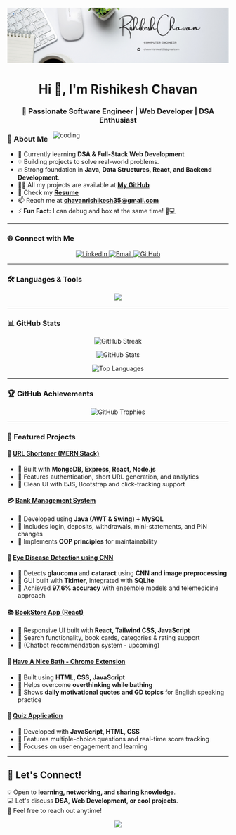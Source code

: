 ![banner](https://github.com/githubrishi321/githubrishi321/blob/main/White%20and%20Black%20Simple%20Marketing%20LinkedIn%20Banner.png)

<h1 align="center">Hi 👋, I'm Rishikesh Chavan</h1>
<h3 align="center">🚀 Passionate Software Engineer | Web Developer | DSA Enthusiast</h3>

<img align="right" alt="coding" width="400" src="https://user-images.githubusercontent.com/55389276/140866485-8fb1c876-9a8f-4d6a-98dc-08c4981eaf70.gif">

### 🚀 About Me
- 🌱 Currently learning **DSA & Full-Stack Web Development**
- 💡 Building projects to solve real-world problems.
- 🔥 Strong foundation in **Java, Data Structures, React, and Backend Development**.
- 👨‍💻 All my projects are available at **[My GitHub](https://github.com/githubrishi321)**
- 📄 Check my **[Resume](https://drive.google.com/file/d/1euow4wUrRrc3QvYRhjJYJJQjJg6FUtMD/view?usp=drive_link)**
- 📫 Reach me at **chavanrishikesh35@gmail.com**
- ⚡ **Fun Fact:** I can debug and box at the same time! 🥊💻

---

### 🌐 Connect with Me  
<p align="center">
  <a href="https://www.linkedin.com/in/rishikesh-c-461178197" target="_blank">
    <img src="https://img.shields.io/badge/LinkedIn-0077B5.svg?style=for-the-badge&logo=linkedin&logoColor=white" alt="LinkedIn"/>
  </a>
  <a href="mailto:chavanrishikesh35@gmail.com">
    <img src="https://img.shields.io/badge/Email-D14836.svg?style=for-the-badge&logo=gmail&logoColor=white" alt="Email"/>
  </a>
  <a href="https://github.com/githubrishi321">
    <img src="https://img.shields.io/badge/GitHub-100000.svg?style=for-the-badge&logo=github&logoColor=white" alt="GitHub"/>
  </a>
</p>

---

### 🛠️ Languages & Tools  
<p align="center">
  <img src="https://skillicons.dev/icons?i=html,css,javascript,java,cpp,react,nodejs,mongodb,mysql,express,bootstrap" />
</p>

---

### 📊 GitHub Stats  
<p align="center">
  <img src="https://github-readme-streak-stats.herokuapp.com/?user=githubrishi321&theme=tokyonight" alt="GitHub Streak" />
</p>
<p align="center">
  <img src="https://github-readme-stats.vercel.app/api?username=githubrishi321&show_icons=true&theme=tokyonight" alt="GitHub Stats" />
</p>
<p align="center">
  <img src="https://github-readme-stats.vercel.app/api/top-langs?username=githubrishi321&show_icons=true&locale=en&layout=compact&theme=tokyonight" alt="Top Languages" />
</p>

---

### 🏆 GitHub Achievements  
<p align="center">
  <img src="https://github-profile-trophy.vercel.app/?username=githubrishi321&theme=darkhub&no-bg=true&no-frame=true" alt="GitHub Trophies" />
</p>

---

### 📌 Featured Projects  

#### 🔗 [URL Shortener (MERN Stack)](https://github.com/githubrishi321/URL-Shorter)
- 🔹 Built with **MongoDB, Express, React, Node.js**
- 🔹 Features authentication, short URL generation, and analytics
- 🔹 Clean UI with **EJS**, Bootstrap and click-tracking support

#### 💳 [Bank Management System](https://github.com/githubrishi321/bank-management)
- 🔹 Developed using **Java (AWT & Swing) + MySQL**
- 🔹 Includes login, deposits, withdrawals, mini-statements, and PIN changes
- 🔹 Implements **OOP principles** for maintainability

#### 🧠 [Eye Disease Detection using CNN](https://github.com/githubrishi321/Eye-Disease-Detection)
- 🔹 Detects **glaucoma** and **cataract** using **CNN and image preprocessing**
- 🔹 GUI built with **Tkinter**, integrated with **SQLite**
- 🔹 Achieved **97.6% accuracy** with ensemble models and telemedicine approach

#### 📚 [BookStore App (React)](https://github.com/githubrishi321/BookStore)
- 🔹 Responsive UI built with **React, Tailwind CSS, JavaScript**
- 🔹 Search functionality, book cards, categories & rating support
- 🔹 (Chatbot recommendation system - upcoming)

#### 🛁 [Have A Nice Bath - Chrome Extension](https://github.com/githubrishi321/haveanicebath)
- 🔹 Built using **HTML, CSS, JavaScript**
- 🔹 Helps overcome **overthinking while bathing**
- 🔹 Shows **daily motivational quotes and GD topics** for English speaking practice

#### 📝 [Quiz Application](https://github.com/githubrishi321/quiz-app)
- 🔹 Developed with **JavaScript, HTML, CSS**
- 🔹 Features multiple-choice questions and real-time score tracking
- 🔹 Focuses on user engagement and learning

---

## 💬 Let's Connect!  
💡 Open to **learning, networking, and sharing knowledge**.  
💻 Let's discuss **DSA, Web Development, or cool projects**.  
📩 Feel free to reach out anytime!  

<p align="center">
  <img src="https://media.tenor.com/2uyENRmiUt0AAAAC/coding.gif" width="400" />
</p>
